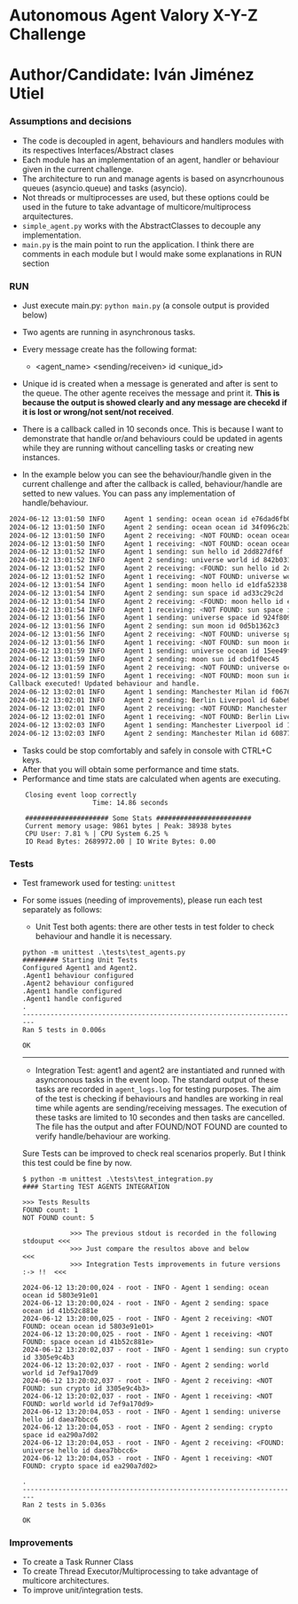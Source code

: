 # Autonomous Agent Valory X-Y-Z Challenge

# Author/Candidate: Iván Jiménez Utiel


### Assumptions and decisions

- The code is decoupled in agent, behaviours and handlers modules with its respectives Interfaces/Abstract clases
- Each module has an implementation of an agent, handler or behaviour given in the current challenge.
- The architecture to run and manage agents is based on asyncrhounous queues (asyncio.queue) and tasks (asyncio).
- Not threads or multiprocesses are used, but these options could be used in the future to take advantage of multicore/multiprocess arquitectures. 
- `simple_agent.py` works with the AbstractClasses to decouple any implementation. 
- `main.py` is the main point to run the application. I think there are comments in each module but I would make some explanations in RUN section

### RUN

* Just execute main.py: `python main.py` (a console output is provided below)
* Two agents are running in asynchronous tasks.

* Every message create has the following format:
    - <date> <loglevel> <agent_name> <sending/receiven> <message> id <unique_id>
* Unique id is created when a message is generated and after is sent to the queue. The other agente receives the 
message and print it. **This is because the output is showed clearly and any message are checekd if it is lost or wrong/not sent/not received**.

* There is a callback called in 10 seconds once. This is because I want to demonstrate that handle or/and 
behaviours could be updated in agents while they are running without cancelling tasks or creating new instances.
* In the example below you can see the behaviour/handle given in the current challenge and after the callback is called, behaviour/handle are setted to new values. You can pass any implementation of handle/behaviour.

```bash
2024-06-12 13:01:50 INFO     Agent 1 sending: ocean ocean id e76dad6fb0
2024-06-12 13:01:50 INFO     Agent 2 sending: ocean ocean id 34f096c2b3
2024-06-12 13:01:50 INFO     Agent 2 receiving: <NOT FOUND: ocean ocean id e76dad6fb0>
2024-06-12 13:01:50 INFO     Agent 1 receiving: <NOT FOUND: ocean ocean id 34f096c2b3>
2024-06-12 13:01:52 INFO     Agent 1 sending: sun hello id 2dd827df6f
2024-06-12 13:01:52 INFO     Agent 2 sending: universe world id 842b0317da
2024-06-12 13:01:52 INFO     Agent 2 receiving: <FOUND: sun hello id 2dd827df6f>
2024-06-12 13:01:52 INFO     Agent 1 receiving: <NOT FOUND: universe world id 842b0317da>
2024-06-12 13:01:54 INFO     Agent 1 sending: moon hello id e1dfa52338
2024-06-12 13:01:54 INFO     Agent 2 sending: sun space id ad33c29c2d
2024-06-12 13:01:54 INFO     Agent 2 receiving: <FOUND: moon hello id e1dfa52338>
2024-06-12 13:01:54 INFO     Agent 1 receiving: <NOT FOUND: sun space id ad33c29c2d>
2024-06-12 13:01:56 INFO     Agent 1 sending: universe space id 924f809d98
2024-06-12 13:01:56 INFO     Agent 2 sending: sun moon id 0d5b1362c3
2024-06-12 13:01:56 INFO     Agent 2 receiving: <NOT FOUND: universe space id 924f809d98>
2024-06-12 13:01:56 INFO     Agent 1 receiving: <NOT FOUND: sun moon id 0d5b1362c3>
2024-06-12 13:01:59 INFO     Agent 1 sending: universe ocean id 15ee49fbb3
2024-06-12 13:01:59 INFO     Agent 2 sending: moon sun id cbd1f0ec45
2024-06-12 13:01:59 INFO     Agent 2 receiving: <NOT FOUND: universe ocean id 15ee49fbb3>
2024-06-12 13:01:59 INFO     Agent 1 receiving: <NOT FOUND: moon sun id cbd1f0ec45>
Callback executed! Updated behaviour and handle.
2024-06-12 13:02:01 INFO     Agent 1 sending: Manchester Milan id f0676d4382
2024-06-12 13:02:01 INFO     Agent 2 sending: Berlin Liverpool id 6abe9b33d1
2024-06-12 13:02:01 INFO     Agent 2 receiving: <NOT FOUND: Manchester Milan id f0676d4382>
2024-06-12 13:02:01 INFO     Agent 1 receiving: <NOT FOUND: Berlin Liverpool id 6abe9b33d1>
2024-06-12 13:02:03 INFO     Agent 1 sending: Manchester Liverpool id 1e2b18db64
2024-06-12 13:02:03 INFO     Agent 2 sending: Manchester Milan id 608775691b
```

* Tasks could be stop comfortably and safely in console with CTRL+C keys.
* After that you will obtain some performance and time stats.
* Performance and time stats are calculated when agents are executing. 
```
    Closing event loop correctly
                     Time: 14.86 seconds

    ##################### Some Stats ########################
    Current memory usage: 9861 bytes | Peak: 38938 bytes
    CPU User: 7.81 % | CPU System 6.25 %
    IO Read Bytes: 2689972.00 | IO Write Bytes: 0.00
```
 

### Tests

- Test framework used for testing: `unittest`
- For some issues (needing of improvements), please run each test separately as follows:
    
    * Unit Test both agents: there are other tests in test folder to check behaviour and handle it is necessary. 
    ```
    python -m unittest .\tests\test_agents.py                
    ######### Starting Unit Tests
    Configured Agent1 and Agent2.
    .Agent1 behaviour configured
    .Agent2 behaviour configured
    .Agent1 handle configured
    .Agent1 handle configured
    .
    ----------------------------------------------------------------------
    Ran 5 tests in 0.006s

    OK
    ```
    ---
    * Integration Test: agent1 and agent2 are instantiated and runned with asyncronous tasks in the event loop. 
    The standard output of these tasks are recorded in `agent_logs.log` for testing purposes. The aim of the test is checking if behaviours and handles are working in real time while agents are sending/receiving messages. The execution of these tasks are limited to 10 secondes and then tasks are cancelled. The file has the output and after FOUND/NOT FOUND are counted to verify handle/behaviour are working.

    Sure Tests can be improved to check real scenarios properly. But I think this test could be fine by now. 
    ```
    $ python -m unittest .\tests\test_integration.py         
    #### Starting TEST AGENTS INTEGRATION

    >>> Tests Results
    FOUND count: 1
    NOT FOUND count: 5

                >>> The previous stdout is recorded in the following stdouput <<<
                >>> Just compare the resultos above and below                 <<<
                >>> Integration Tests improvements in future versions :-> !!  <<<

    2024-06-12 13:20:00,024 - root - INFO - Agent 1 sending: ocean ocean id 5803e91e01
    2024-06-12 13:20:00,024 - root - INFO - Agent 2 sending: space ocean id 41b52c881e
    2024-06-12 13:20:00,025 - root - INFO - Agent 2 receiving: <NOT FOUND: ocean ocean id 5803e91e01>
    2024-06-12 13:20:00,025 - root - INFO - Agent 1 receiving: <NOT FOUND: space ocean id 41b52c881e>
    2024-06-12 13:20:02,037 - root - INFO - Agent 1 sending: sun crypto id 3305e9c4b3
    2024-06-12 13:20:02,037 - root - INFO - Agent 2 sending: world world id 7ef9a170d9
    2024-06-12 13:20:02,037 - root - INFO - Agent 2 receiving: <NOT FOUND: sun crypto id 3305e9c4b3>
    2024-06-12 13:20:02,037 - root - INFO - Agent 1 receiving: <NOT FOUND: world world id 7ef9a170d9>
    2024-06-12 13:20:04,053 - root - INFO - Agent 1 sending: universe hello id daea7bbcc6
    2024-06-12 13:20:04,053 - root - INFO - Agent 2 sending: crypto space id ea290a7d02
    2024-06-12 13:20:04,053 - root - INFO - Agent 2 receiving: <FOUND: universe hello id daea7bbcc6>
    2024-06-12 13:20:04,053 - root - INFO - Agent 1 receiving: <NOT FOUND: crypto space id ea290a7d02>

    .
    ----------------------------------------------------------------------
    Ran 2 tests in 5.036s

    OK
    ```

### Improvements

- To create a Task Runner Class
- To create Thread Executor/Multiprocessing to take advantage of multicore architectures.
- To improve unit/integration tests. 